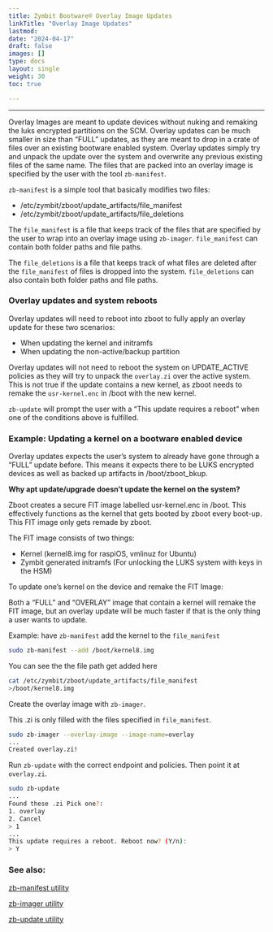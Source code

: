 ```yaml
---
title: Zymbit Bootware® Overlay Image Updates
linkTitle: "Overlay Image Updates"
lastmod:
date: "2024-04-17"
draft: false
images: []
type: docs
layout: single
weight: 30
toc: true

---
```


-----

Overlay Images are meant to update devices without nuking and remaking the luks encrypted partitions on the SCM. Overlay updates can be much smaller in size than “FULL” updates, as they are meant to drop in a crate of files over an existing bootware enabled system. Overlay updates simply try and unpack the update over the system and overwrite any previous existing files of the same name. The files that are packed into an overlay image is specified by the user with the tool `zb-manifest`.

`zb-manifest` is a simple tool that basically modifies two files:

- /etc/zymbit/zboot/update_artifacts/file_manifest
- /etc/zymbit/zboot/update_artifacts/file_deletions

The `file_manifest` is a file that keeps track of the files that are specified by the user to wrap into an overlay image using `zb-imager`. `file_manifest` can contain both folder paths and file paths.

The `file_deletions` is a file that keeps track of what files are deleted after the `file_manifest` of files is dropped into the system. `file_deletions` can also contain both folder paths and file paths.

### Overlay updates and system reboots

Overlay updates will need to reboot into zboot to fully apply an overlay update for these two scenarios:

- When updating the kernel and initramfs
- When updating the non-active/backup partition

Overlay updates will not need to reboot the system on UPDATE_ACTIVE policies as they will try to unpack the `overlay.zi` over the active system. This is not true if the update contains a new kernel, as zboot needs to remake the `usr-kernel.enc` in /boot with the new kernel.

`zb-update` will prompt the user with a “This update requires a reboot” when one of the conditions above is fulfilled.

### Example: Updating a kernel on a bootware enabled device

Overlay updates expects the user’s system to already have gone through a “FULL” update before. This means it expects there to be LUKS encrypted devices as well as backed up artifacts in /boot/zboot_bkup.

**Why apt update/upgrade doesn’t update the kernel on the system?**

Zboot creates a secure FIT image labelled usr-kernel.enc in /boot. This effectively functions as the kernel that gets booted by zboot every boot-up. This FIT image only gets remade by zboot.

The FIT image consists of two things:

- Kernel (kernel8.img for raspiOS, vmlinuz for Ubuntu)
- Zymbit generated initramfs (For unlocking the LUKS system with keys in the HSM)

To update one’s kernel on the device and remake the FIT Image:

Both a “FULL” and “OVERLAY” image that contain a kernel will remake the FIT image, but an overlay update will be much faster if that is the only thing a user wants to update.

Example: have `zb-manifest` add the kernel to the `file_manifest`

```bash
sudo zb-manifest --add /boot/kernel8.img
```

You can see the the file path get added here

```bash
cat /etc/zymbit/zboot/update_artifacts/file_manifest
>/boot/kernel8.img
```

Create the overlay image with `zb-imager`.

This .zi is only filled with the files specified in `file_manifest`.

```bash
sudo zb-imager --overlay-image --image-name=overlay
...
Created overlay.zi!
```

Run `zb-update` with the correct endpoint and policies. Then point it at `overlay.zi`.

```bash
sudo zb-update
...
Found these .zi Pick one?:
1. overlay
2. Cancel
> 1
...
This update requires a reboot. Reboot now? (Y/n):
> Y
```

### See also:

[zb-manifest utility](../../utilities/zbmanifest)

[zb-imager utility](../../utilities/zbimager)

[zb-update utility](../../utilities/zbupdate)

